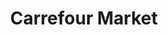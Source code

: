 ---
title: "Carrefour Market"
url: /ciudad-autonoma-de-buenos-aires/carrefour-market-avenida-santa-fe-2/
shop: supermercado
---